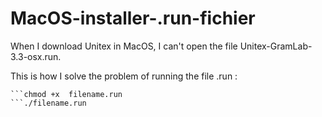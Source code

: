 # MacOS-installer-.run-fichier

When I download Unitex in MacOS, I can't open the file Unitex-GramLab-3.3-osx.run.

This is how I solve the problem of running the file .run :

```cd ~/Desktop
```chmod +x  filename.run
```./filename.run
